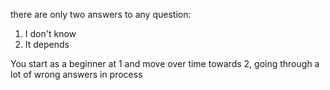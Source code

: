 there are only two answers to any question:

  1. I don't know
  2. It depends

You start as a beginner at 1 and move over time towards 2, going through a lot of wrong answers in process

